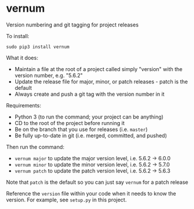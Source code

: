 # vernum

Version numbering and git tagging for project releases

To install:

```
sudo pip3 install vernum
```

What it does:

- Maintain a file at the root of a project called simply "version" with the version number, e.g. "5.6.2"
- Update the release file for major, minor, or patch releases - patch is the default
- Always create and push a git tag with the version number in it

Requirements:

- Python 3 (to run the command; your project can be anything)
- CD to the root of the project before running it
- Be on the branch that you use for releases (i.e. `master`)
- Be fully up-to-date in git (i.e. merged, committed, and pushed)

Then run the command:

- `vernum major` to update the major version level, i.e. 5.6.2 -> 6.0.0
- `vernum minor` to update the minor version level, i.e. 5.6.2 -> 5.7.0
- `vernum patch` to update the patch version level, i.e. 5.6.2 -> 5.6.3

Note that `patch` is the default so you can just say `vernum` for a patch release

Reference the `version` file within your code when it needs to know the version. For example, see `setup.py` in this project.
